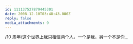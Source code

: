 ```yaml
---
id: 111137527879445301
date: 2008-12-10T03:48:43.000Z
reply: false
media_attachments: 0
---
```


/10 周年/这个世界上我只相信两个人，一个是我，另一个不是你...

